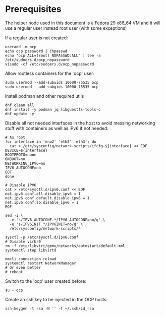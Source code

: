 # Prerequisites

The helper node used in this document is a Fedora 29 x86_64 VM and it will use a regular user instead root user (with some exceptions)

If a regular user is not created:

```
useradd -m ocp
echo ocp:password | chpasswd
echo "ocp ALL=(root) NOPASSWD:ALL" | tee -a /etc/sudoers.d/ocp_nopassword
visudo -cf /etc/sudoers.d/ocp_nopassword
```

Allow rootless containers for the 'ocp' user:

```
sudo usermod --add-subuids 10000-75535 ocp
sudo usermod --add-subgids 10000-75535 ocp
```

Install podman and other required utils

```
dnf clean all
dnf install -y podman jq libguestfs-tools-c
dnf update -y
```

Disable all not needed interfaces in the host to avoid messing networking stuff with containers as well as IPv6 if not needed:

```
# As root
for interface in 'eno2' 'eth2' 'eth3'; do
  cat > /etc/sysconfig/network-scripts/ifcfg-${interface} << EOF
DEVICE=${interface}
BOOTPROTO=none
ONBOOT=no
NETWORKING_IPV6=no
IPV6_AUTOCONF=no
EOF
done

# Disable IPV6
cat > /etc/sysctl.d/ipv6.conf << EOF
net.ipv6.conf.all.disable_ipv6 = 1
net.ipv6.conf.default.disable_ipv6 = 1
net.ipv6.conf.lo.disable_ipv6 = 1
EOF

sed -i \
  -e 's/IPV6_AUTOCONF.*/IPV6_AUTOCONF=no/g' \
  -e 's/IPV6INIT.*/IPV6INIT=no/g' \
  /etc/sysconfig/network-scripts/*

sysctl -p /etc/sysctl.d/ipv6.conf
# Disable virbr0
rm -f /etc/libvirt/qemu/networks/autostart/default.xml
systemctl stop libvirtd

nmcli connection reload
systemctl restart NetworkManager
# Or even better
# reboot
```

Switch to the 'ocp' user created before:

```
su - ocp
```

Create an ssh key to be injected in the OCP hosts:

```
ssh-keygen -t rsa -N '' -f ~/.ssh/id_rsa
```
